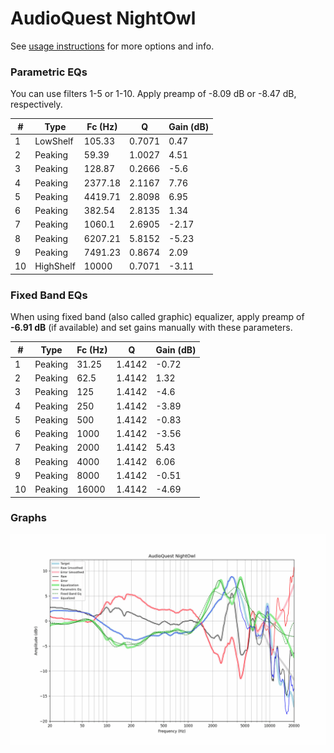 # AudioQuest NightOwl
See [usage instructions](https://github.com/jaakkopasanen/AutoEq#usage) for more options and info.

### Parametric EQs
You can use filters 1-5 or 1-10. Apply preamp of -8.09 dB or -8.47 dB, respectively.

|   # | Type      |   Fc (Hz) |      Q |   Gain (dB) |
|-----|-----------|-----------|--------|-------------|
|   1 | LowShelf  |    105.33 | 0.7071 |        0.47 |
|   2 | Peaking   |     59.39 | 1.0027 |        4.51 |
|   3 | Peaking   |    128.87 | 0.2666 |       -5.6  |
|   4 | Peaking   |   2377.18 | 2.1167 |        7.76 |
|   5 | Peaking   |   4419.71 | 2.8098 |        6.95 |
|   6 | Peaking   |    382.54 | 2.8135 |        1.34 |
|   7 | Peaking   |   1060.1  | 2.6905 |       -2.17 |
|   8 | Peaking   |   6207.21 | 5.8152 |       -5.23 |
|   9 | Peaking   |   7491.23 | 0.8674 |        2.09 |
|  10 | HighShelf |  10000    | 0.7071 |       -3.11 |

### Fixed Band EQs
When using fixed band (also called graphic) equalizer, apply preamp of **-6.91 dB** (if available) and set gains manually with these parameters.

|   # | Type    |   Fc (Hz) |      Q |   Gain (dB) |
|-----|---------|-----------|--------|-------------|
|   1 | Peaking |     31.25 | 1.4142 |       -0.72 |
|   2 | Peaking |     62.5  | 1.4142 |        1.32 |
|   3 | Peaking |    125    | 1.4142 |       -4.6  |
|   4 | Peaking |    250    | 1.4142 |       -3.89 |
|   5 | Peaking |    500    | 1.4142 |       -0.83 |
|   6 | Peaking |   1000    | 1.4142 |       -3.56 |
|   7 | Peaking |   2000    | 1.4142 |        5.43 |
|   8 | Peaking |   4000    | 1.4142 |        6.06 |
|   9 | Peaking |   8000    | 1.4142 |       -0.51 |
|  10 | Peaking |  16000    | 1.4142 |       -4.69 |

### Graphs
![](./AudioQuest%20NightOwl.png)
